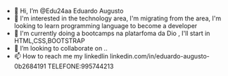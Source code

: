 - 👋 Hi, I’m @Edu24aa Eduardo Augusto
- 👀 I'm interested in the technology area, I'm migrating from the area, I'm looking to learn programming language to become a developer
- 🌱 I'm currently doing a bootcamps na platarfoma da Dio ,
I'll start in HTML,CSS,BOOTSTRAP
- 💞️ I’m looking to collaborate on ..
- 📫 How to reach me my linkedlin linkedin.com/in/eduardo-augusto-0b2684191  TELEFONE:995744213

<!---
Edu24aa/Edu24aa is a ✨ special ✨ repository because its `README.md` (this file) appears on your GitHub profile.
You can click the Preview link to take a look at your changes.
--->
